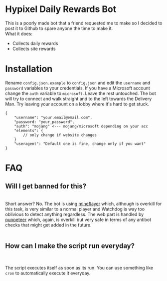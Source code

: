 # Hypixel Daily Rewards Bot

This is a poorly made bot that a friend requested me to make so I decided to post it to Github to spare anyone the time to make it. <br>
What it does:
 - Collects daily rewards
 - Collects site rewards

# Installation

Rename ``config.json.example`` to ``config.json`` and edit the ``username`` and ``password`` variables to your credentials. If you have a Microsoft account change the ``auth`` variable to ``microsoft``. Leave the rest untouched.
The bot will try to connect and walk straight and to the left towards the Delivery Man. Try leaving your account on a lobby where it's hard to get stuck.

```
{
    "username": "your.email@email.com",
    "password: "your_password",
    "auth": "mojang" <--- mojang/microsoft depending on your acc
    "elements": {
        // only change if website changes
    }
    "useragent": "Default one is fine, change only if you want"
}
```

# FAQ

## Will I get banned for this?
<br>
Short answer? No. The bot is using <a href="github.com/PrismarineJS/mineflayer">mineflayer</a> which, although is overkill for this task, is very similar to a normal player and Watchdog is way too oblivious to detect anything regardless. The web part is handled by <a href="https://github.com/puppeteer/puppeteer">puppeteer</a> which, again, is overkill but very safe in terms of any antibot checks that might get added in the future.
<br><br>

## How can I make the script run everyday?
<br>

The script executes itself as soon as its run. You can use something like ``cron`` to automatically execute it everyday. 
